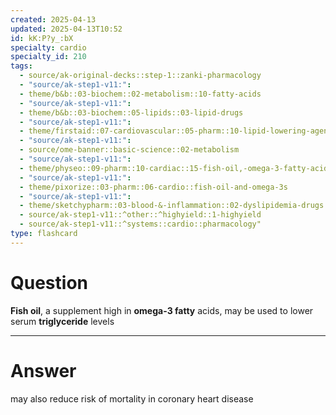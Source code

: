 ```yaml
---
created: 2025-04-13
updated: 2025-04-13T10:52
id: kK:P?y_:bX
specialty: cardio
specialty_id: 210
tags:
  - source/ak-original-decks::step-1::zanki-pharmacology
  - "source/ak-step1-v11:": 
  - theme/b&b::03-biochem::02-metabolism::10-fatty-acids
  - "source/ak-step1-v11:": 
  - theme/b&b::03-biochem::05-lipids::03-lipid-drugs
  - "source/ak-step1-v11:": 
  - theme/firstaid::07-cardiovascular::05-pharm::10-lipid-lowering-agents::fish-oil
  - "source/ak-step1-v11:": 
  - source/ome-banner::basic-science::02-metabolism
  - "source/ak-step1-v11:": 
  - theme/physeo::09-pharm::10-cardiac::15-fish-oil,-omega-3-fatty-acids
  - "source/ak-step1-v11:": 
  - theme/pixorize::03-pharm::06-cardio::fish-oil-and-omega-3s
  - "source/ak-step1-v11:": 
  - theme/sketchypharm::03-blood-&-inflammation::02-dyslipidemia-drugs::03-fibrates,-niacin
  - source/ak-step1-v11::^other::^highyield::1-highyield
  - source/ak-step1-v11::^systems::cardio::pharmacology"
type: flashcard
---
```


# Question
**Fish oil**, a supplement high in **omega-3 fatty** acids, may be used to lower serum **triglyceride** levels

---

# Answer
may also reduce risk of mortality in coronary heart disease